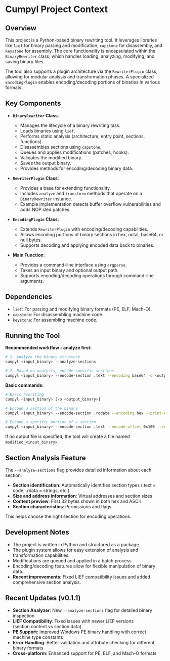 # Cumpyl Project Context

## Overview

This project is a Python-based binary rewriting tool. It leverages libraries like `lief` for binary parsing and modification, `capstone` for disassembly, and `keystone` for assembly. The core functionality is encapsulated within the `BinaryRewriter` class, which handles loading, analyzing, modifying, and saving binary files.

The tool also supports a plugin architecture via the `RewriterPlugin` class, allowing for modular analysis and transformation phases. A specialized `EncodingPlugin` enables encoding/decoding portions of binaries in various formats.

## Key Components

- **`BinaryRewriter` Class**:
  - Manages the lifecycle of a binary rewriting task.
  - Loads binaries using `lief`.
  - Performs static analysis (architecture, entry point, sections, functions).
  - Disassembles sections using `capstone`.
  - Queues and applies modifications (patches, hooks).
  - Validates the modified binary.
  - Saves the output binary.
  - Provides methods for encoding/decoding binary data.

- **`RewriterPlugin` Class**:
  - Provides a base for extending functionality.
  - Includes `analyze` and `transform` methods that operate on a `BinaryRewriter` instance.
  - Example implementation detects buffer overflow vulnerabilities and adds NOP sled patches.

- **`EncodingPlugin` Class**:
  - Extends `RewriterPlugin` with encoding/decoding capabilities.
  - Allows encoding portions of binary sections in hex, octal, base64, or null bytes.
  - Supports decoding and applying encoded data back to binaries.

- **Main Function**:
  - Provides a command-line interface using `argparse`.
  - Takes an input binary and optional output path.
  - Supports encoding/decoding operations through command-line arguments.

## Dependencies

- `lief`: For parsing and modifying binary formats (PE, ELF, Mach-O).
- `capstone`: For disassembling machine code.
- `keystone`: For assembling machine code.

## Running the Tool

**Recommended workflow - analyze first:**

```bash
# 1. Analyze the binary structure
cumpyl <input_binary> --analyze-sections

# 2. Based on analysis, encode specific sections
cumpyl <input_binary> --encode-section .text --encoding base64 -o <output_binary>
```

**Basic commands:**

```bash
# Basic rewriting
cumpyl <input_binary> [-o <output_binary>]

# Encode a section of the binary
cumpyl <input_binary> --encode-section .rodata --encoding hex --print-encoded

# Encode a specific portion of a section
cumpyl <input_binary> --encode-section .text --encode-offset 0x100 --encode-length 32 --encoding base64
```

If no output file is specified, the tool will create a file named `modified_<input_binary>`.

## Section Analysis Feature

The `--analyze-sections` flag provides detailed information about each section:

- **Section identification**: Automatically identifies section types (.text = code, .rdata = strings, etc.)
- **Size and address information**: Virtual addresses and section sizes
- **Content preview**: First 32 bytes shown in both hex and ASCII
- **Section characteristics**: Permissions and flags

This helps choose the right section for encoding operations.

## Development Notes

- The project is written in Python and structured as a package.
- The plugin system allows for easy extension of analysis and transformation capabilities.
- Modifications are queued and applied in a batch process.
- Encoding/decoding features allow for flexible manipulation of binary data.
- **Recent improvements**: Fixed LIEF compatibility issues and added comprehensive section analysis.

## Recent Updates (v0.1.1)

- **Section Analyzer**: New `--analyze-sections` flag for detailed binary inspection
- **LIEF Compatibility**: Fixed issues with newer LIEF versions (section.content vs section.data)
- **PE Support**: Improved Windows PE binary handling with correct machine type constants
- **Error Handling**: Better validation and attribute checking for different binary formats
- **Cross-platform**: Enhanced support for PE, ELF, and Mach-O formats